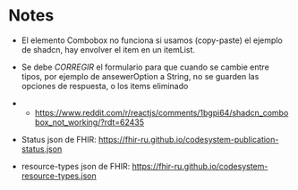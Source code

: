 # Notes


- El elemento Combobox no funciona si usamos (copy-paste) el ejemplo de shadcn, hay envolver el item en un itemList.

- Se debe *CORREGIR* el formulario para que cuando se cambie entre tipos, por ejemplo de ansewerOption a String, no se guarden las opciones de respuesta, o los items eliminado

- - https://www.reddit.com/r/reactjs/comments/1bgpi64/shadcn_combobox_not_working/?rdt=62435


- Status json de FHIR: https://fhir-ru.github.io/codesystem-publication-status.json

- resource-types json de FHIR: https://fhir-ru.github.io/codesystem-resource-types.json

